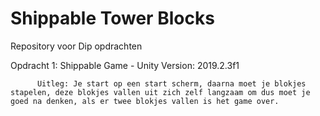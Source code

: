 # Shippable Tower Blocks
Repository voor Dip opdrachten

Opdracht 1: Shippable Game
          - Unity Version: 2019.2.3f1
          
          Uitleg: Je start op een start scherm, daarna moet je blokjes stapelen, deze blokjes vallen uit zich zelf langzaam om dus moet je goed na denken, als er twee blokjes vallen is het game over.
